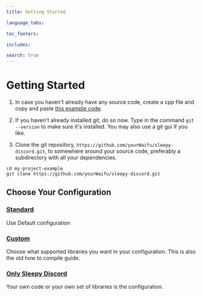```yaml
---
title: Getting Started

language_tabs:

toc_footers:

includes:

search: true
---
```


# Getting Started

 1. In case you haven't already have any source code, create a cpp file and copy and paste [this example code](https://github.com/yourWaifu/sleepy-discord/blob/master/examples/hello/example0.cpp).

 2. If you haven't already installed git, do so now. Type in the command ``git --version`` to make sure it's installed. You may also use a git gui if you like.

 3. Clone the git repository, ``https://github.com/yourWaifu/sleepy-discord.git``, to somewhere around your source code, preferably a subdirectory with all your dependencies.

```shell
cd my-project-example
git clone https://github.com/yourWaifu/sleepy-discord.git
```

## Choose Your Configuration

### [Standard](setup-standard)
Use Default configuration

### [Custom](compile)
Choose what supported libraries you want in your configuration. This is also the old how to compile guide.

### [Only Sleepy Discord](only-sleepy-discord)
Your own code or your own set of libraries is the configuration.

